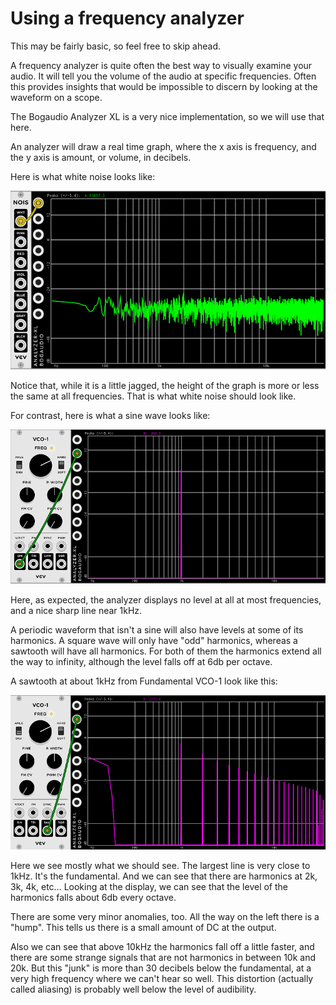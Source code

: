 # Using a frequency analyzer

This may be fairly basic, so feel free to skip ahead.

A frequency analyzer is quite often the best way to visually examine your audio. It will tell you the volume of the audio at specific frequencies. Often this provides insights that would be impossible to discern by looking at the waveform on a scope.

The Bogaudio Analyzer XL is a very nice implementation, so we will use that here.

An analyzer will draw a real time graph, where the x axis is frequency, and the y axis is amount, or volume, in decibels.

Here is what white noise looks like:

![white noise](./fft-noise.png)

Notice that, while it is a little jagged, the height of the graph is more or less the same at all frequencies. That is what white noise should look like.

For contrast, here is what a sine wave looks like:

![sine](./vco-1-sin.png)

Here, as expected, the analyzer displays no level at all at most frequencies, and a nice sharp line near 1kHz.

A periodic waveform that isn't a sine will also have levels at some of its harmonics. A square wave will only have "odd" harmonics, whereas a sawtooth will have all harmonics. For both of them the harmonics extend all the way to infinity, although the level falls off at 6db per octave.

A sawtooth at about 1kHz from Fundamental VCO-1 look like this:

![saw](./fft-vco-1-saw.png)

Here we see mostly what we should see. The largest line is very close to 1kHz. It's the fundamental. And we can see that there are harmonics at 2k, 3k, 4k, etc… Looking at the display, we can see that the level of the harmonics falls about 6db every octave.

There are some very minor anomalies, too. All the way on the left there is a "hump". This tells us there is a small amount of DC at the output.

Also we can see that above 10kHz the harmonics fall off a little faster, and there are some strange signals that are not harmonics in between 10k and 20k. But this "junk" is more than 30 decibels below the fundamental, at a very high frequency where we can't hear so well. This distortion (actually called aliasing) is probably well below the level of audibility.
